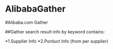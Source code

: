 # AlibabaGather
#Alibaba.com Gather 

##Gather search result info by keyword contains:

*1.Supplier Info
*2.Porduct Info (from per supplier)
